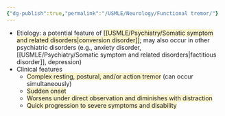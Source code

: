 ```yaml
---
{"dg-publish":true,"permalink":"/USMLE/Neurology/Functional tremor/"}
---
```


- Etiology: a potential feature of <span style="background:rgba(240, 200, 0, 0.2)">[[USMLE/Psychiatry/Somatic symptom and related disorders\|conversion disorder]]</span>; may also occur in other psychiatric disorders (e.g., anxiety disorder, [[USMLE/Psychiatry/Somatic symptom and related disorders\|factitious disorder]], depression)
- Clinical features
	- <span style="background:rgba(240, 200, 0, 0.2)">Complex resting, postural, and/or action tremor</span> (can occur simultaneously) 
	- <span style="background:rgba(240, 200, 0, 0.2)">Sudden onset</span>
	- <span style="background:rgba(240, 200, 0, 0.2)">Worsens under direct observation and diminishes with distraction</span>
	- <span style="background:rgba(240, 200, 0, 0.2)">Quick progression to severe symptoms and disability</span>
